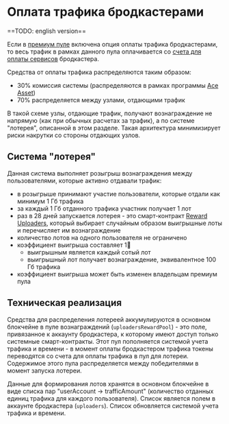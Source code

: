# Оплата трафика бродкастерами

==TODO: english version==

Если в [премиум пуле][1] включена опция оплаты трафика бродкастерами, то весь трафик в рамках данного пула оплачивается со [счета для оплаты сервисов][3] бродкастера.

Средства от оплаты трафика распределяются таким образом:

- 30% комиссия системы (распределяются в рамках программы [Ace Asset][4])
- 70% распределяется между узлами, отдающими трафик

В такой схеме узлы, отдающие трафик, получают вознаграждение не напрямую (как при обычных расчетах за трафик), а по системе "лотерея", описанной в этом разделе. Такая архитектура минимизирует риски накрутки со стороны отдающих узлов.

## Система "лотерея"

Данная система выполняет розыгрыш вознаграждения между пользователями, которые активно отдавали трафик:

- в розыгрыше принимают участие пользователи, которые отдали как минимум 1 Гб трафика
- за каждый 1 Гб отданного трафика участник получает 1 лот
- раз в 28 дней запускается лотерея - это смарт-контракт [Reward Uploaders][2], который выбирает случайным образом выигрышные лоты и перечисляет им вознаграждение
- количество лотов на одного пользователя не ограничено
- коэффициент выигрыша составляет 1:100:
    - выигрышным является каждый сотый лот
    - выигрышный лот получает вознаграждение, эквивалентное 100 Гб трафика
- коэффициент выигрыша может быть изменен владельцам премиум пула


## Техническая реализация

Средства для распределения лотереей аккумулируются в основном блокчейне в пуле вознаграждений (`uploadersRewardPool`) - это поле, привязанное к аккаунту бродкастера, к которому имеют доступ только системные смарт-контракты. Этот пул пополняется системой учета трафика и времени - в момент оплаты бродкастером трафика токены переводятся со счета для оплаты трафика в пул для лотереи. Содержимое этого пула распределяется между победителями в момент запуска лотереи.

Данные для формирования лотов хранятся в основном блокчейне в виде списка пар "userAccount → trafficAmount" (количество отданных единиц трафика для каждого пользователя).
Список является полем в аккаунте бродкастера (`uploaders`).
Список обновляется системой учета трафика и времени.

[1]: ../services/premium-pool.md
[2]: ../list-of-operations/reward-uploaders.md
[3]: ../glossary/special-accounts.md#_2
[4]: ../services/ace-asset.md